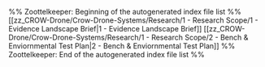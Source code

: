 %% Zoottelkeeper: Beginning of the autogenerated index file list  %%
 [[zz_CROW-Drone/Crow-Drone-Systems/Research/1 - Research Scope/1 - Evidence Landscape Brief|1 - Evidence Landscape Brief]]
 [[zz_CROW-Drone/Crow-Drone-Systems/Research/1 - Research Scope/2 - Bench & Enviornmental Test Plan|2 - Bench & Enviornmental Test Plan]]
%% Zoottelkeeper: End of the autogenerated index file list  %%
